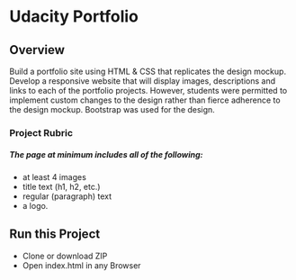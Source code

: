 # Udacity Portfolio

## Overview

Build a portfolio site using HTML & CSS that replicates the design mockup. Develop a responsive website that will display images, descriptions and links to each of the portfolio projects.
However, students were permitted to implement custom changes to the design rather than fierce adherence to the design mockup.
Bootstrap was used for the design.

### Project Rubric

##### The page at minimum includes all of the following:
 * at least 4 images
 * title text (h1, h2, etc.)
 * regular (paragraph) text
 * a logo.

## Run this Project

- Clone or download ZIP
- Open index.html in any Browser
